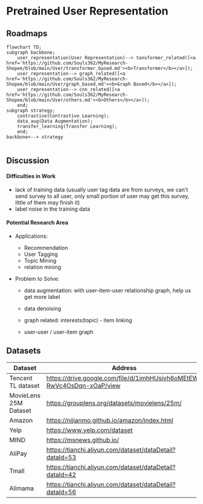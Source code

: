# Pretrained User Representation




## Roadmaps

```mermaid
flowchart TD;
subgraph backbone;
    user_representation(User Representation)--> tansformer_related([<a href='https://github.com/Souls362/MyResearch-Shopee/blob/main/User/transformer_based.md'><b>Transformer</b></a>]);
    user_representation--> graph_related([<a href='https://github.com/Souls362/MyResearch-Shopee/blob/main/User/graph_based.md'><b>Graph Based</b></a>]);
    user_representation--> cnn_related([<a href='https://github.com/Souls362/MyResearch-Shopee/blob/main/User/others.md'><b>Others</b></a>]);
    end;
subgraph strategy;
    contrastive(Contrastive Learning);
    data_aug(Data Augmentation);
    transfer_learning(Transfer Learning);
    end;
backbone<--> strategy


```

## Discussion

#### Difficulties in Work

- lack of training data (usually user tag data are from surveys, we can't send survey to all user, only small portion of user may get this survey, little of them may finish it)
- label noise in the training data


#### Potential Research Area

- Applications:

  - Recommendation
  - User Tagging
  - Topic Mining
  - relation mining

- Problem to Solve:

  - data augmentation: with user-item-user relationship graph, help us get more label

  - data denoising
  - graph related: interests(topic) - item linking
  - user-user / user-item graph



## Datasets

| Dataset               | Address                                                      | Size |
| --------------------- | ------------------------------------------------------------ | ---- |
| Tencent TL dataset    | https://drive.google.com/file/d/1imhHUsivh6oMEtEW-RwVc4OsDqn-xOaP/view |      |
| MovieLens 25M Dataset | https://grouplens.org/datasets/movielens/25m/                | 25m  |
| Amazon                | https://nijianmo.github.io/amazon/index.html                 |      |
| Yelp                  | https://www.yelp.com/dataset                                 |      |
| MIND                  | https://msnews.github.io/                                    |      |
| AliPay                | https://tianchi.aliyun.com/dataset/dataDetail?dataId=53      |      |
| Tmall                 | https://tianchi.aliyun.com/dataset/dataDetail?dataId=42      |      |
| Alimama               | https://tianchi.aliyun.com/dataset/dataDetail?dataId=56      |      |





